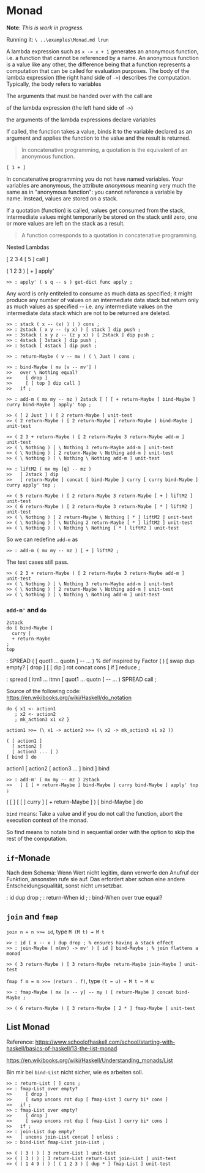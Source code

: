 # Monad

**Note**: _This is work in progress._

Running it: `\ ..\examples\Monad.md lrun`

A lambda expression such as `x -> x + 1` generates an anonymous function, i.e. a function that cannot be referenced by a name. An anonymous function is a value like any other, the difference being that a function represents a computation that can be called for evaluation purposes. The body of the lambda expression (the right hand side of `->`) describes the computation. Typically, the body refers to variables 


The arguments that must be handed over with the call are 

of the lambda expression (the left hand side of `->`) 

the arguments of the lambda expressions declare variables 

If called, the function takes a value, binds it to the variable declared as an argument  and applies the function to the value and the result is returned.

> In concatenative programming, a quotation is the equivalent of an anonymous function.

`[ 1 + ]`

In concatenative programming you do not have named variables. Your variables are anonymous, the attribute _anonymous_ meaning very much the same as in "anonymous function": you cannot reference a variable by name. Instead, values are stored on a stack.

If a quotation (function) is called, values get consumed from the stack, intermediate values might temporarily be stored on the stack until zero, one or more values are left on the stack as a result. 

> A function corresponds to a quotation in concatenative programming.


Nested Lambdas

[ 2 3 4 [ 5 ] call ]

( 1 2 3 ) [ + ] apply'

~~~
>> : apply' ( s q -- s ) get-dict func apply ;
~~~

Any word is only entiteled to consume as much data as specified; it might produce any number of values on an intermediate data stack but return only as much values as specified -- i.e. any intermediate values on the intermediate data stack which are not to be returned are deleted.

~~~
>> : stack ( x -- (x) ) ( ) cons ;
>> : 2stack ( x y -- (y x) ) [ stack ] dip push ;
>> : 3stack ( x y z -- (z y x) ) [ 2stack ] dip push ;
>> : 4stack [ 3stack ] dip push ;
>> : 5stack [ 4stack ] dip push ;
~~~

~~~
>> : return-Maybe ( v -- mv ) ( \ Just ) cons ;
~~~

~~~
>> : bind-Maybe ( mv [v -- mv'] )
>>   over \ Nothing equal?
>>     [ drop ]
>>     [ [ top ] dip call ]
>>   if ;
~~~

~~~
>> : add-m ( mx my -- mz ) 2stack [ [ [ + return-Maybe ] bind-Maybe ] curry bind-Maybe ] apply' top ;
~~~

~~~
>> ( [ 2 Just ] ) [ 2 return-Maybe ] unit-test
>> ( 2 return-Maybe ) [ 2 return-Maybe [ return-Maybe ] bind-Maybe ] unit-test

>> ( 2 3 + return-Maybe ) [ 2 return-Maybe 3 return-Maybe add-m ] unit-test
>> ( \ Nothing ) [ \ Nothing 3 return-Maybe add-m ] unit-test
>> ( \ Nothing ) [ 2 return-Maybe \ Nothing add-m ] unit-test
>> ( \ Nothing ) [ \ Nothing \ Nothing add-m ] unit-test
~~~

~~~
>> : liftM2 ( mx my [q] -- mz )
>>   [ 2stack ] dip
>>   [ return-Maybe ] concat [ bind-Maybe ] curry [ curry bind-Maybe ] curry apply' top ;

>> ( 5 return-Maybe ) [ 2 return-Maybe 3 return-Maybe [ + ] liftM2 ] unit-test
>> ( 6 return-Maybe ) [ 2 return-Maybe 3 return-Maybe [ * ] liftM2 ] unit-test
>> ( \ Nothing ) [ 2 return-Maybe \ Nothing [ * ] liftM2 ] unit-test
>> ( \ Nothing ) [ \ Nothing 2 return-Maybe [ * ] liftM2 ] unit-test
>> ( \ Nothing ) [ \ Nothing \ Nothing [ * ] liftM2 ] unit-test
~~~

So we can redefine `add-m` as

~~~
>> : add-m ( mx my -- mz ) [ + ] liftM2 ;
~~~

The test cases still pass.

~~~
>> ( 2 3 + return-Maybe ) [ 2 return-Maybe 3 return-Maybe add-m ] unit-test
>> ( \ Nothing ) [ \ Nothing 3 return-Maybe add-m ] unit-test
>> ( \ Nothing ) [ 2 return-Maybe \ Nothing add-m ] unit-test
>> ( \ Nothing ) [ \ Nothing \ Nothing add-m ] unit-test
~~~

### `add-m'` and `do`



~~~
2stack
do [ bind-Maybe ]
  curry |
  + return-Maybe
;
top
~~~

: SPREAD ( [ quot1 ... quotn ] -- ... ) % def inspired by Factor
  ( ) [ swap dup empty?
          [ drop ]
          [ [ dip ] rot concat cons ]
        if ]
  reduce ;

: spread ( itm1 ... itmn [ quot1 ... quotn ] -- ... ) SPREAD call ;

Source of the following code: https://en.wikibooks.org/wiki/Haskell/do_notation

~~~
do { x1 <- action1
   ; x2 <- action2
   ; mk_action3 x1 x2 }
~~~

~~~
action1 >>= (\ x1 -> action2 >>= (\ x2 -> mk_action3 x1 x2 ))
~~~

~~~
( [ action1 ]
  [ action2 ]
  [ action3 ... ] )
[ bind ] do
~~~

action1 [ action2 [ action3 ... ] bind ] bind 

~~~
>> : add-m' ( mx my -- mz ) 2stack
>>   [ [ [ + return-Maybe ] bind-Maybe ] curry bind-Maybe ] apply' top ;
~~~

( [ ]
  [ [ ] curry ]
  [ + return-Maybe ]
)
[ bind-Maybe ] do


`bind` means: Take a value and if you do not call the function, abort the execution context of the monad.

So find means to notate bind in sequential order with the option to skip the rest of the computation.

## `if`-Monade

Nach dem Schema: Wenn Wert nicht legitim, dann verwerfe den Anufruf der Funktion, ansonsten rufe sie auf. Das erfordert aber schon eine andere Entscheidungsqualität, sonst nicht umsetzbar.

: id dup drop ;
: return-When id ;
: bind-When over true equal? 

## `join` and `fmap`

`join n = n >>= id`, type `M (M t) → M t`

~~~
>> : id ( x -- x ) dup drop ; % ensures having a stack effect
>> : join-Maybe ( m(mv) -> mv' ) [ id ] bind-Maybe ; % join flattens a monad

>> ( 3 return-Maybe ) [ 3 return-Maybe return-Maybe join-Maybe ] unit-test
~~~

`fmap f m = m >>= (return . f)`, type `(t → u) → M t → M u`

~~~
>> : fmap-Maybe ( mx [x -- y] -- my ) [ return-Maybe ] concat bind-Maybe ;

>> ( 6 return-Maybe ) [ 3 return-Maybe [ 2 * ] fmap-Maybe ] unit-test
~~~

## List Monad

Reference: https://www.schoolofhaskell.com/school/starting-with-haskell/basics-of-haskell/13-the-list-monad

https://en.wikibooks.org/wiki/Haskell/Understanding_monads/List

Bin mir bei `bind-List` nicht sicher, wie es arbeiten soll.

~~~
>> : return-List [ ] cons ;
>> : fmap-List over empty?
>>     [ drop ]
>>     [ swap uncons rot dup [ fmap-List ] curry bi* cons ]
>>   if ;
>> : fmap-List over empty?
>>     [ drop ]
>>     [ swap uncons rot dup [ fmap-List ] curry bi* cons ]
>>   if ;
>> : join-List dup empty?
>>   [ uncons join-List concat ] unless ;
>> : bind-List fmap-List join-List ;

>> ( ( 3 ) ) [ 3 return-List ] unit-test
>> ( ( 3 ) ) [ 3 return-List return-List join-List ] unit-test
>> ( ( 1 4 9 ) ) [ ( 1 2 3 ) [ dup * ] fmap-List ] unit-test
~~~